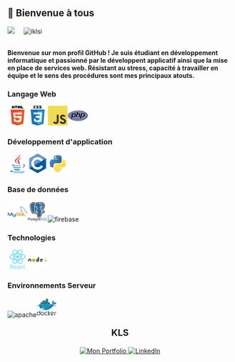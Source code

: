 ## 👋 Bienvenue à tous

<img src="http://github-profile-summary-cards.vercel.app/api/cards/stats?username=iklsi&theme=monokai" width="290" style="margin-right: 20px;"><img src="https://github-readme-stats.vercel.app/api/top-langs?username=iklsi&show_icons=true&locale=en&layout=compact&theme=monokai" alt="iklsi" width="310" style="margin-right: 20px;">
<br><br>
<b>
	<p>	Bienvenue sur mon profil GitHub ! Je suis étudiant en développement informatique et passionné par le développent applicatif ainsi que la mise en place de services web. Résistant au stress, capacité à travailler en équipe et le sens des procédures sont mes principaux atouts.</p>
</b>

### Langage Web
<img src="https://raw.githubusercontent.com/devicons/devicon/master/icons/html5/html5-original-wordmark.svg" alt="html5" width="45" height="45"><img src="https://raw.githubusercontent.com/devicons/devicon/master/icons/css3/css3-original-wordmark.svg" alt="css3" width="45" height="45"><img src="https://raw.githubusercontent.com/devicons/devicon/master/icons/javascript/javascript-original.svg" alt="javascript" width="45" height="45"><img src="https://raw.githubusercontent.com/devicons/devicon/master/icons/php/php-original.svg" alt="php" width="45" height="45">

### Développement d'application
<img src="https://raw.githubusercontent.com/devicons/devicon/master/icons/java/java-original.svg" alt="java" width="45" height="45"><img src="https://raw.githubusercontent.com/devicons/devicon/master/icons/c/c-original.svg" alt="c" width="45" height="45"><img src="https://raw.githubusercontent.com/devicons/devicon/master/icons/python/python-original.svg" alt="python" width="45" height="45">

### Base de données
<img src="https://raw.githubusercontent.com/devicons/devicon/master/icons/mysql/mysql-original-wordmark.svg" alt="mysql" width="45" height="45"><img src="https://raw.githubusercontent.com/devicons/devicon/master/icons/postgresql/postgresql-original-wordmark.svg" alt="postgresql" width="45" height="45"><img src="https://www.vectorlogo.zone/logos/firebase/firebase-icon.svg" alt="firebase" width="45" height="45">

### Technologies
<img src="https://raw.githubusercontent.com/devicons/devicon/master/icons/react/react-original-wordmark.svg" alt="react" width="45" height="45"><img src="https://raw.githubusercontent.com/devicons/devicon/master/icons/nodejs/nodejs-original-wordmark.svg" alt="nodejs" width="45" height="45">

### Environnements Serveur
<img src="https://www.vectorlogo.zone/logos/apache/apache-icon.svg" alt="apache" width="45" height="45"><img src="https://raw.githubusercontent.com/devicons/devicon/master/icons/docker/docker-original-wordmark.svg" alt="docker" width="45" height="45">

<div align="center">
	<p style="font-size: 20px; font-weight: bold;">
		KLS
	</p>
	<a href="https://iklsi.github.io/Portfolio/">
		<img src="https://img.shields.io/badge/my_portfolio-000?style=for-the-badge&logo=ko-fi&logoColor=white" alt="Mon Portfolio">
	</a>
	<a href="https://www.linkedin.com/in/kyliann-levesque-87711a277/">
		<img src="https://img.shields.io/badge/linkedin-0A66C2?style=for-the-badge&logo=linkedin&logoColor=white" alt="LinkedIn">
	</a>
</div>
